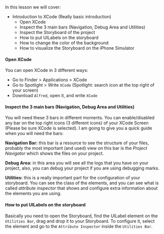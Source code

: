 In this lesson we will cover:

+ Introduction to XCode (Really basic introduction)
	+ Open XCode
	+ Inspect the 3 main bars (Navigation, Debug Area and Utilities)
	+ Inspect the Storyboard of the project
	+ How to put UILabels on the storyboard
	+ How to change the color of the background
	+ How to visualize the Storyboard on the iPhone Simulator

#### Open XCode

You can open XCode in 3 different ways:

+ Go to Finder > Applications > XCode 
+ Go to Spotlight > Write `XCode` (Spotlight: search icon at the top right of your screen)
+ Download `Alfred`, open it, and write `XCode`

#### Inspect the 3 main bars (Navigation, Debug Area and Utilities)

You will need these 3 bars in different moments. You can enable/disabled any bar on the top right icons (3 different icons) of your XCode Screen (Please be sure XCode is selected). I am going to give you a quick guide when you will need the bars:

**Navigation Bar:** this bar is a resource to see the structure of your files, probably the most important (and used) view on this bar is the *Project Navigator* which shows the files on your project.

**Debug Area:** in this area you will see all the logs that you have on your project, also, you can debug your project if you are using debugging marks.

**Utilities:** this is a really important part for the configuration of your storyboard. You can see the class of the elements, and you can see what is called *attribute inspector* that shows and configure extra information about the elements you are using.

#### How to put UILabels on the storyboard

Basically you need to open the Storyboard, find the UILabel element on the `Utilities Bar`, drag and drop it to your Storyboard. To configure it, select the element and go to the `Attribute Inspector` inside the `Utilities Bar`.